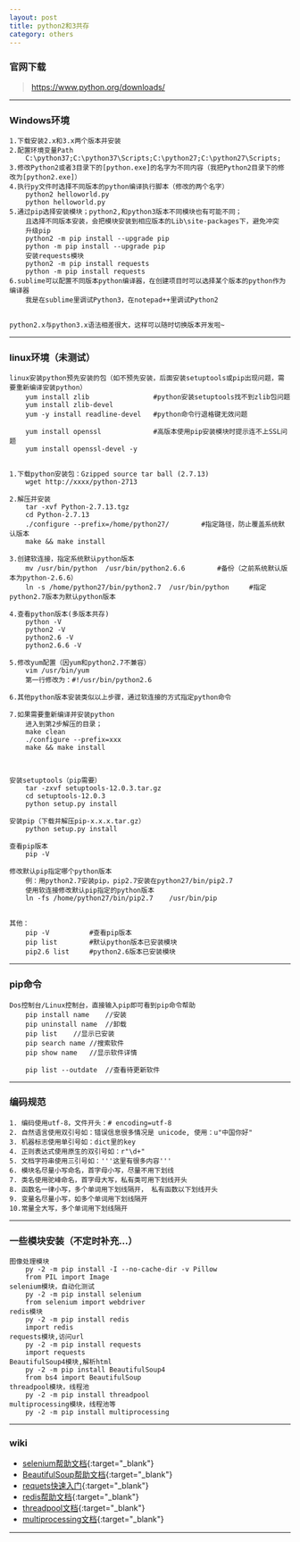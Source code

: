 ```yaml
---
layout: post
title: python2和3共存
category: others
---
```


### 官网下载
> https://www.python.org/downloads/

---
### Windows环境

```
1.下载安装2.x和3.x两个版本并安装
2.配置环境变量Path
    C:\python37;C:\python37\Scripts;C:\python27;C:\python27\Scripts;
3.修改Python2或者3目录下的[python.exe]的名字为不同内容（我把Python2目录下的修改为[python2.exe]）
4.执行py文件时选择不同版本的python编译执行脚本（修改的两个名字）
    python2 helloworld.py 
    python helloworld.py
5.通过pip选择安装模块；python2,和python3版本不同模块也有可能不同；
    且选择不同版本安装，会把模块安装到相应版本的Lib\site-packages下，避免冲突
	升级pip
	python2 -m pip install --upgrade pip
	python -m pip install --upgrade pip
	安装requests模块
    python2 -m pip install requests
    python -m pip install requests
6.sublime可以配置不同版本python编译器，在创建项目时可以选择某个版本的python作为编译器
	我是在sublime里调试Python3，在notepad++里调试Python2


python2.x与python3.x语法相差很大，这样可以随时切换版本开发啦~
```

---
### linux环境（未测试）

```
linux安装python预先安装的包（如不预先安装，后面安装setuptools或pip出现问题，需要重新编译安装python）
	yum install zlib				#python安装setuptools找不到zlib包问题
	yum install zlib-devel
	yum -y install readline-devel	#python命令行退格键无效问题

	yum install openssl				#高版本使用pip安装模块时提示连不上SSL问题
	yum install openssl-devel -y


1.下载python安装包：Gzipped source tar ball (2.7.13)
	wget http://xxxx/python-2713

2.解压并安装
	tar -xvf Python-2.7.13.tgz
	cd Python-2.7.13
	./configure --prefix=/home/python27/		#指定路径，防止覆盖系统默认版本
	make && make install

3.创建软连接，指定系统默认python版本
	mv /usr/bin/python	/usr/bin/python2.6.6		#备份（之前系统默认版本为python-2.6.6）
	ln -s /home/python27/bin/python2.7	/usr/bin/python		#指定python2.7版本为默认python版本

4.查看python版本(多版本共存)
	python -V
	python2 -V
	python2.6 -V
	python2.6.6 -V

5.修改yum配置（因yum和python2.7不兼容）
	vim /usr/bin/yum
	第一行修改为：#!/usr/bin/python2.6

6.其他python版本安装类似以上步骤，通过软连接的方式指定python命令

7.如果需要重新编译并安装python
	进入到第2步解压的目录；
	make clean
	./configure --prefix=xxx
	make && make install



安装setuptools（pip需要）
	tar -zxvf setuptools-12.0.3.tar.gz
	cd setuptools-12.0.3
	python setup.py install

安装pip（下载并解压pip-x.x.x.tar.gz）
	python setup.py install

查看pip版本
	pip -V

修改默认pip指定哪个python版本
	例：用python2.7安装pip，pip2.7安装在python27/bin/pip2.7
	使用软连接修改默认pip指定的python版本
	ln -fs /home/python27/bin/pip2.7	/usr/bin/pip


其他：
	pip -V			#查看pip版本
	pip list 		#默认python版本已安装模块
	pip2.6 list		#python2.6版本已安装模块

```

---
### pip命令

```
Dos控制台/Linux控制台，直接输入pip即可看到pip命令帮助
	pip install name 	//安装
	pip uninstall name	//卸载
	pip list	//显示已安装
	pip search name	//搜索软件
	pip show name	//显示软件详情
	
	pip list --outdate	//查看待更新软件

```

---
### 编码规范

```
1. 编码使用utf-8，文件开头：# encoding=utf-8
2. 自然语言使用双引号如：错误信息很多情况是 unicode, 使用：u"中国你好"
3. 机器标志使用单引号如：dict里的key
4. 正则表达式使用原生的双引号如：r"\d+"
5. 文档字符串使用三引号如：'''这里有很多内容'''
6. 模块名尽量小写命名，首字母小写，尽量不用下划线
7. 类名使用驼峰命名，首字母大写，私有类可用下划线开头
8. 函数名一律小写，多个单词用下划线隔开， 私有函数以下划线开头
9. 变量名尽量小写，如多个单词用下划线隔开
10.常量全大写，多个单词用下划线隔开
```

---
### 一些模块安装（不定时补充...）

```
图像处理模块
    py -2 -m pip install -I --no-cache-dir -v Pillow
    from PIL import Image
selenium模块，自动化测试
    py -2 -m pip install selenium
    from selenium import webdriver
redis模块
    py -2 -m pip install redis
    import redis
requests模块,访问url
    py -2 -m pip install requests
    import requests
BeautifulSoup4模块,解析html
    py -2 -m pip install BeautifulSoup4
    from bs4 import BeautifulSoup
threadpool模块，线程池
	py -2 -m pip install threadpool
multiprocessing模块，线程池等
	py -2 -m pip install multiprocessing
```

---
### wiki

* [selenium帮助文档](https://pypi.python.org/pypi/selenium/){:target="_blank"}
* [BeautifulSoup帮助文档](http://beautifulsoup.readthedocs.io/zh_CN/latest/#){:target="_blank"}
* [requets快速入门](http://docs.python-requests.org/zh_CN/latest/user/quickstart.html){:target="_blank"}
* [redis帮助文档](https://pypi.python.org/pypi/redis){:target="_blank"}
* [threadpool文档](https://chrisarndt.de/projects/threadpool/){:target="_blank"}
* [multiprocessing文档](https://docs.python.org/2/library/multiprocessing.html){:target="_blank"}

---

